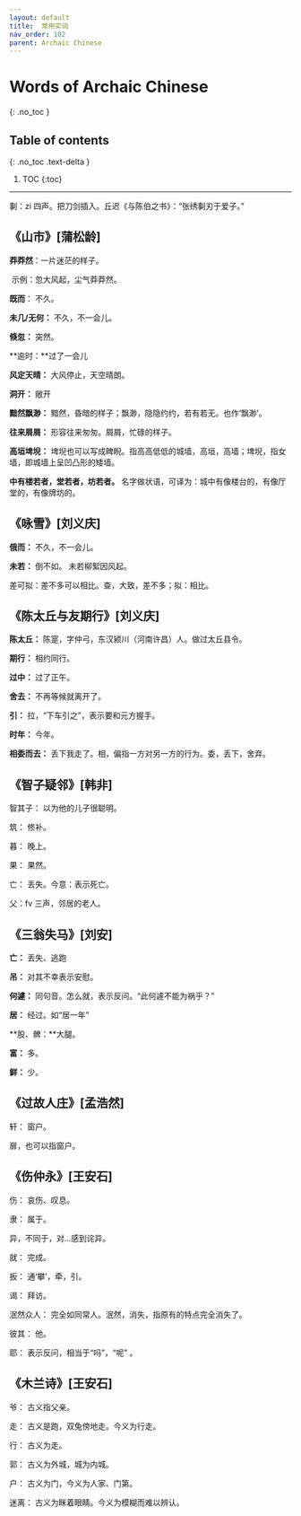 ```yaml
---
layout: default
title:  常用实词
nav_order: 102
parent: Archaic Chinese
---
```


# Words of  Archaic Chinese
{: .no_toc }

## Table of contents
{: .no_toc .text-delta }

1. TOC
{:toc}

---

剚：zi 四声。把刀剑插入。丘迟《与陈伯之书》：“张绣剚刃于爱子。”



《山市》[蒲松龄]
-----------------------------------



**莽莽然**：一片迷茫的样子。

​	示例：忽大风起，尘气莽莽然。

**既而**： 不久。

**未几/无何：** 不久，不一会儿。

**倏忽：** 突然。

**逾时：**过了一会儿

**风定天晴：** 大风停止，天空晴朗。

**洞开：** 敞开

**黯然飘渺：** 黯然，昏暗的样子；飘渺，隐隐约约，若有若无。也作‘飘渺’。

**往来屑屑：** 形容往来匆匆。屑屑，忙碌的样子。

**高垣埤堄：** 埤堄也可以写成睥睨。指高高低低的城墙，高垣，高墙；埤堄，指女墙，即城墙上呈凹凸形的矮墙。

**中有楼若者，堂若者，坊若者。** 名字做状语，可译为：城中有像楼台的，有像厅堂的，有像牌坊的。



《咏雪》[刘义庆]
-----------------------------------

**俄而：** 不久，不一会儿。

**未若：** 倒不如。 未若柳絮因风起。

差可拟：差不多可以相比。查，大致，差不多；拟：相比。



《陈太丘与友期行》[刘义庆]
-----------------------------------

**陈太丘：** 陈寔，字仲弓，东汉颍川（河南许昌）人。做过太丘县令。

**期行：** 相约同行。

**过中：** 过了正午。

**舍去：** 不再等候就离开了。

**引：** 拉，“下车引之”，表示要和元方握手。

**时年：** 今年。

**相委而去：** 丢下我走了。相，偏指一方对另一方的行为。委，丢下，舍弃。

《智子疑邻》[韩非]
-----------------------------------

智其子： 以为他的儿子很聪明。

筑： 修补。

暮： 晚上。

果： 果然。

亡： 丢失。今意：表示死亡。

父：fv 三声，邻居的老人。


《三翁失马》[刘安]
-----------------------------------

**亡：** 丢失、逃跑

**吊：** 对其不幸表示安慰。

**何遽：** 同句音。怎么就，表示反问。“此何遽不能为祸乎？”

**居：** 经过。如“居一年”

**股、髀：**大腿。

**富：** 多。

**鲜：** 少。

《过故人庄》[孟浩然]
-----------------------------------

轩： 窗户。

扉，也可以指窗户。

《伤仲永》[王安石]
-----------------------------------

伤： 哀伤、叹息。

隶： 属于。

异，不同于，对...感到诧异。

就： 完成。

扳： 通‘攀’，牵，引。

谒： 拜访。

泯然众人： 完全如同常人。泯然，消失，指原有的特点完全消失了。

彼其： 他。

耶： 表示反问，相当于“吗”，“呢” 。

《木兰诗》[王安石]
-----------------------------------

爷： 古义指父亲。

走： 古义是跑，双兔傍地走。今义为行走。

行： 古义为走。

郭： 古义为外城，城为内城。

户： 古义为门，今义为人家、门第。

迷离： 古义为眯着眼睛。今义为模糊而难以辨认。


